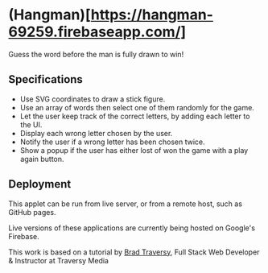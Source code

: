 # (Hangman)[https://hangman-69259.firebaseapp.com/]

Guess the word before the man is fully drawn to win!

## Specifications

* Use SVG coordinates to draw a stick figure.
* Use an array of words then select one of them randomly for the game.
* Let the user keep track of the correct letters, by adding each letter to the UI.
* Display each wrong letter chosen by the user.
* Notify the user if a wrong letter has been chosen twice.
* Show a popup if the user has either lost of won the game with a play again button.

## Deployment

This applet can be run from live server, or from a remote host, such as GitHub pages.

Live versions of these applications are currently being hosted on Google's Firebase.

This work is based on a tutorial by [Brad Traversy](https://www.udemy.com/user/brad-traversy/), Full Stack Web Developer & Instructor at Traversy Media
